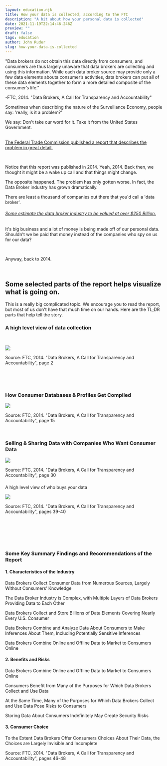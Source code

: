 ```yaml
---
layout: education.njk
title: How your data is collected, according to the FTC
description: "A bit about how your personal data is collected"
date: 2021-11-19T22:14:46.246Z
preview: ""
draft: false
tags: education
author: John Ruder
slug: how-your-data-is-collected
---
```

"Data brokers do not obtain this data directly from consumers, and consumers are thus largely unaware that data brokers are collecting and using this information. While each data broker source may provide only a few data elements abouta consumer’s activities, data brokers can put all of these data elements together to form a more detailed composite of the consumer’s life."

\-FTC, 2014. "Data Brokers, A Call for Transparency and Accountability"

Sometimes when describing the nature of the Surveillance Economy, people say: 'really, is it a problem?'

We say: Don't take our word for it. Take it from the United States Government.

‍  
[The Federal Trade Commission published a report that describes the problem in great detail.](https://www.ftc.gov/system/files/documents/reports/data-brokers-call-transparency-accountability-report-federal-trade-commission-may-2014/140527databrokerreport.pdf)

‍

Notice that this report was published in 2014. Yeah, 2014. Back then, we thought it might be a wake up call and that things might change.

The opposite happened. The problem has only gotten worse. In fact, the Data Broker industry has grown dramatically.

There are least a thousand of companies out there that you'd call a 'data broker'.

###### [Some estimate the data broker industry to be valued at over $250 Billion.](https://www.maximizemarketresearch.com/market-report/global-data-broker-market/55670/)

###### [](https://www.maximizemarketresearch.com/market-report/global-data-broker-market/55670/)

It's big business and a lot of money is being made off of our personal data. Shouldn't we be paid that money instead of the companies who spy on us for our data?

‍

Anyway, back to 2014.

‍

Some selected parts of the report helps visualize what is going on.
-------------------------------------------------------------------

This is a really big complicated topic. We encourage you to read the report, but most of us don't have that much time on our hands. Here are the TL;DR parts that help tell the story.

### A high level view of data collection

‍

![](https://assets-global.website-files.com/614fad5996264c3d19b54ff8/620ed3e40a48324d78b81dab_Data%20Collection%20Online%20%26%20Offline.png)

Source: FTC, 2014. "Data Brokers, A Call for Transparency and Accountability", page 2

‍

‍

### How Consumer Databases & Profiles Get Compiled

![](https://assets-global.website-files.com/614fad5996264c3d19b54ff8/620ed4cb909b385aa6d748f7_Data%20Sources.png)

Source: FTC, 2014. "Data Brokers, A Call for Transparency and Accountability", page 15

‍

### Selling & Sharing Data with Companies Who Want Consumer Data

![](https://assets-global.website-files.com/614fad5996264c3d19b54ff8/620ed42faef597abd69c7966_Data%20Onboarding.png)

Source: FTC, 2014. "Data Brokers, A Call for Transparency and Accountability", page 30

###   
A high level view of who buys your data

![](https://assets-global.website-files.com/614fad5996264c3d19b54ff8/620ed5d95ecee185c3afe0dd_2020-11-13_16-52-26.jpg)

Source: FTC, 2014. "Data Brokers, A Call for Transparency and Accountability", pages 39-40

‍

‍

‍

### Some Key Summary Findings and Recommendations of the Report

#### 1\. Characteristics of the Industry​  

​Data Brokers Collect Consumer Data from Numerous Sources, Largely Without Consumers’ Knowledge

The Data Broker Industry is Complex, with Multiple Layers of Data Brokers Providing Data to Each Other

Data Brokers Collect and Store Billions of Data Elements Covering Nearly Every U.S. Consumer  

Data Brokers Combine and Analyze Data About Consumers to Make Inferences About Them, Including Potentially Sensitive Inferences  

Data Brokers Combine Online and Offline Data to Market to Consumers Online ​

#### 2\. Benefits and Risks  

Data Brokers Combine Online and Offline Data to Market to Consumers Online  

Consumers Benefit from Many of the Purposes for Which Data Brokers Collect and Use Data  

At the Same Time, Many of the Purposes for Which Data Brokers Collect and Use Data Pose Risks to Consumers  

Storing Data About Consumers Indefinitely May Create Security Risks  

#### 3\. Consumer Choice

To the Extent Data Brokers Offer Consumers Choices About Their Data, the Choices are Largely Invisible and Incomplete

Source: FTC, 2014. "Data Brokers, A Call for Transparency and Accountability", pages 46-48